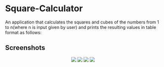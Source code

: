 # Square-Calculator
An application that calculates the squares and cubes of the numbers from 1 to n(where n is input given by user) and prints the resulting values in table format as follows:
## Screenshots
<p align="center">
<img src="https://github.com/vinitshahdeo/Square-Calculator/blob/master/Capture1.PNG"/>
<img src="https://github.com/vinitshahdeo/Square-Calculator/blob/master/Capture2.PNG"/>
<img src="https://github.com/vinitshahdeo/Square-Calculator/blob/master/Capture3.PNG"/>
<img src="https://github.com/vinitshahdeo/Square-Calculator/blob/master/Capture4.PNG"/>
</p>
